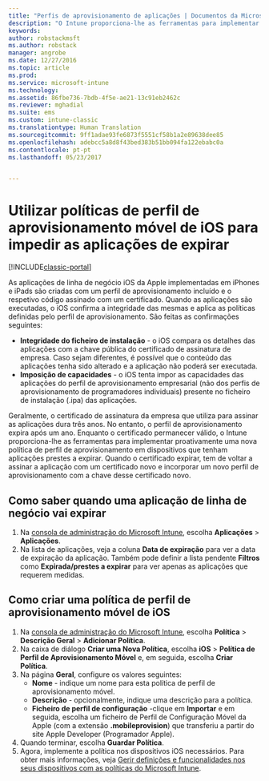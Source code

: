 ```yaml
---
title: "Perfis de aprovisionamento de aplicações | Documentos da Microsoft"
description: "O Intune proporciona-lhe as ferramentas para implementar proativamente uma nova política de perfil de aprovisionamento em dispositivos que tenham aplicações prestes a expirar."
keywords: 
author: robstackmsft
ms.author: robstack
manager: angrobe
ms.date: 12/27/2016
ms.topic: article
ms.prod: 
ms.service: microsoft-intune
ms.technology: 
ms.assetid: 86fbe736-7bdb-4f5e-ae21-13c91eb2462c
ms.reviewer: mghadial
ms.suite: ems
ms.custom: intune-classic
ms.translationtype: Human Translation
ms.sourcegitcommit: 9ff1adae93fe6873f5551cf58b1a2e89638dee85
ms.openlocfilehash: adebcc5a8d8f43bed383b51bb094fa122ebabc0a
ms.contentlocale: pt-pt
ms.lasthandoff: 05/23/2017


---
```


# <a name="use-ios-mobile-provisioning-profile-policies-to-prevent-your-apps-from-expiring"></a>Utilizar políticas de perfil de aprovisionamento móvel de iOS para impedir as aplicações de expirar

[!INCLUDE[classic-portal](../includes/classic-portal.md)]

As aplicações de linha de negócio iOS da Apple implementadas em iPhones e iPads são criadas com um perfil de aprovisionamento incluído e o respetivo código assinado com um certificado. Quando as aplicações são executadas, o iOS confirma a integridade das mesmas e aplica as políticas definidas pelo perfil de aprovisionamento. São feitas as confirmações seguintes:

- **Integridade do ficheiro de instalação** - o iOS compara os detalhes das aplicações com a chave pública do certificado de assinatura de empresa. Caso sejam diferentes, é possível que o conteúdo das aplicações tenha sido alterado e a aplicação não poderá ser executada.
- **Imposição de capacidades** - o iOS tenta impor as capacidades das aplicações do perfil de aprovisionamento empresarial (não dos perfis de aprovisionamento de programadores individuais) presente no ficheiro de instalação (.ipa) das aplicações.


Geralmente, o certificado de assinatura da empresa que utiliza para assinar as aplicações dura três anos. No entanto, o perfil de aprovisionamento expira após um ano. Enquanto o certificado permanecer válido, o Intune proporciona-lhe as ferramentas para implementar proativamente uma nova política de perfil de aprovisionamento em dispositivos que tenham aplicações prestes a expirar.
Quando o certificado expirar, tem de voltar a assinar a aplicação com um certificado novo e incorporar um novo perfil de aprovisionamento com a chave desse certificado novo.



## <a name="how-to-find-out-when-a-line-of-business-app-will-expire"></a>Como saber quando uma aplicação de linha de negócio vai expirar

1. Na [consola de administração do Microsoft Intune](https://manage.microsoft.com), escolha **Aplicações** > **Aplicações**.
2. Na lista de aplicações, veja a coluna **Data de expiração** para ver a data de expiração da aplicação. Também pode definir a lista pendente **Filtros** como **Expirada/prestes a expirar** para ver apenas as aplicações que requerem medidas.

## <a name="how-to-create-an-ios-mobile-provisioning-profile-policy"></a>Como criar uma política de perfil de aprovisionamento móvel de iOS


1. Na [consola de administração do Microsoft Intune](https://manage.microsoft.com), escolha **Política** > **Descrição Geral** > **Adicionar Política**.
2. Na caixa de diálogo **Criar uma Nova Política**, escolha **iOS** > **Política de Perfil de Aprovisionamento Móvel** e, em seguida, escolha **Criar Política**.
3. Na página **Geral**, configure os valores seguintes:
    - **Nome** - indique um nome para esta política de perfil de aprovisionamento móvel.
    - **Descrição** - opcionalmente, indique uma descrição para a política.
    - **Ficheiro de perfil de configuração** -clique em **Importar** e em seguida, escolha um ficheiro de Perfil de Configuração Móvel da Apple (com a extensão **.mobileprovision**) que transferiu a partir do site Apple Developer (Programador Apple).
4. Quando terminar, escolha **Guardar Política**.
5. Agora, implemente a política nos dispositivos iOS necessários. Para obter mais informações, veja [Gerir definições e funcionalidades nos seus dispositivos com as políticas do Microsoft Intune](manage-settings-and-features-on-your-devices-with-microsoft-intune-policies.md).

